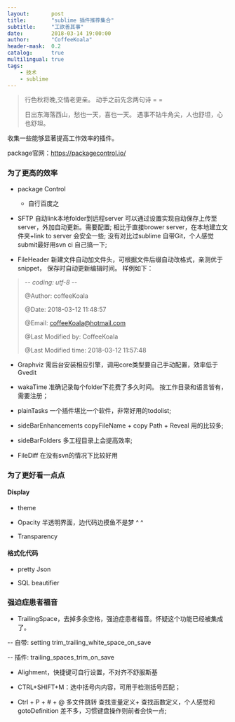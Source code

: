 ```yaml
---
layout:       post
title:        "sublime 插件推荐集合"
subtitle:     "工欲善其事"
date:         2018-03-14 19:00:00
author:       "CoffeeKoala"
header-mask:  0.2
catalog:      true
multilingual: true
tags:
    - 技术
    - sublime
---
```



> 行色秋将晚,交情老更亲。
> 动手之前先念两句诗 = =
> 
> 日出东海落西山，愁也一天，喜也一天。
> 遇事不钻牛角尖，人也舒坦，心也舒坦。


收集一些能够显著提高工作效率的插件。

package官网：https://packagecontrol.io/

### 为了更高的效率

 - package Control
     + 自行百度之

 - SFTP
    自动link本地folder到远程server
    可以通过设置实现自动保存上传至server，外加自动更新。需要配置;
    相比于直接brower server，在本地建立文件夹+link to server 会安全一些;
    没有对比过sublime 自带Git，个人感觉submit最好用svn ci 自己搞一下;

 - FileHeader
    新建文件自动加文件头，可根据文件后缀自动改格式，亲测优于snippet，    保存时自动更新编辑时间。 样例如下：

>  -*- coding: utf-8 -*-
>
>  @Author: coffeeKoala
>
>  @Date:   2018-03-12 11:48:57
>
>  @Email:  coffeeKoala@hotmail.com
>
>  @Last Modified by:   CoffeeKoala
>
>  @Last Modified time: 2018-03-12 11:57:48
>

- Graphviz
    需后台安装相应引擎，调用core类型要自己手动配置，效率低于Gvedit


 - wakaTime
    准确记录每个folder下花费了多久时间。
    按工作目录和语言皆有，需要注册；

- plainTasks
    一个插件堪比一个软件，非常好用的todolist;

- sideBarEnhancements
    copyFileName + copy Path + Reveal 用的比较多;


- sideBarFolders
    多工程目录上会提高效率;

- FileDiff
    在没有svn的情况下比较好用


### 为了更好看一点点

#### Display

- theme

- Opacity
    半透明界面，边代码边摸鱼不是梦 ^ ^
- Transparency


#### 格式化代码


- pretty Json

- SQL beautifier


### 强迫症患者福音
- TrailingSpace，去掉多余空格，强迫症患者福音。怀疑这个功能已经被集成了。

-- 自带: setting trim_trailing_white_space_on_save

-- 插件: trailing_spaces_trim_on_save

- Alighment，快捷键可自行设置，不对齐不舒服斯基

- CTRL+SHIFT+M：选中括号内内容，可用于检测括号匹配；

- Ctrl + P + # + @ 多文件跳转 查找变量定义+ 查找函数定义，个人感觉和gotoDefinition 差不多，习惯键盘操作则前者会快一点;





